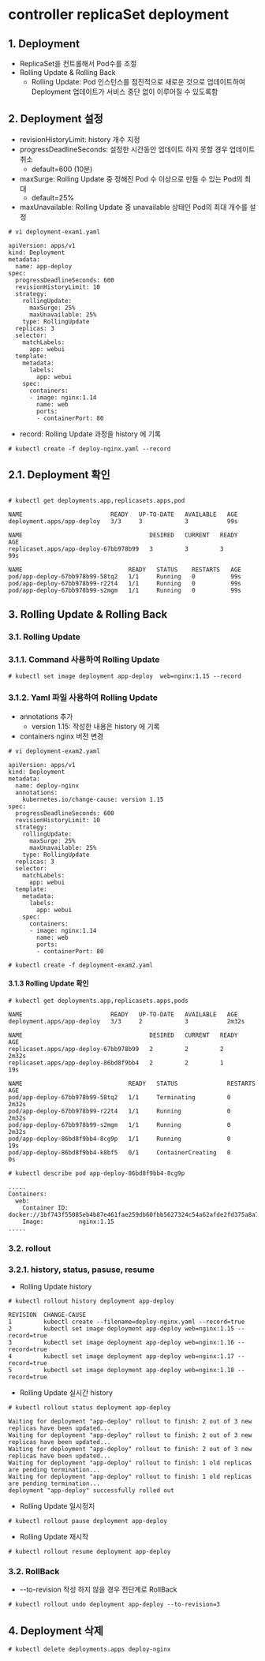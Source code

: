 # controller replicaSet deployment

## 1. Deployment
- ReplicaSet을 컨트롤해서 Pod수를 조절
- Rolling Update & Rolling Back
    - Rolling Update: Pod 인스턴스를 점진적으로 새로운 것으로 업데이트하여 Deployment 업데이트가 서비스 중단 없이 이루어질 수 있도록함

## 2. Deployment 설정

- revisionHistoryLimit: history 개수 지정
- progressDeadlineSeconds: 설정한 시간동안 업데이트 하지 못할 경우 업데이트 취소
  - default=600 (10분)
- maxSurge: Rolling Update 중 정해진 Pod 수 이상으로 만들 수 있는 Pod의 최대 
  - default=25%
- maxUnavailable: Rolling Update 중 unavailable 상태인 Pod의 최대 개수를 설정

```text
# vi deployment-exam1.yaml

apiVersion: apps/v1
kind: Deployment
metadata:
  name: app-deploy
spec:
  progressDeadlineSeconds: 600
  revisionHistoryLimit: 10
  strategy:
    rollingUpdate:
      maxSurge: 25%
      maxUnavailable: 25%
    type: RollingUpdate      
  replicas: 3
  selector:
    matchLabels:
      app: webui
  template:
    metadata:
      labels:
        app: webui
    spec:
      containers:
      - image: nginx:1.14
        name: web
        ports:
        - containerPort: 80
```

- record: Rolling Update 과정을 history 에 기록
```text
# kubectl create -f deploy-nginx.yaml --record
```

## 2.1. Deployment 확인
```text

# kubectl get deployments.app,replicasets.apps,pod

NAME                         READY   UP-TO-DATE   AVAILABLE   AGE
deployment.apps/app-deploy   3/3     3            3           99s

NAME                                    DESIRED   CURRENT   READY   AGE
replicaset.apps/app-deploy-67bb978b99   3         3         3       99s

NAME                              READY   STATUS    RESTARTS   AGE
pod/app-deploy-67bb978b99-58tq2   1/1     Running   0          99s
pod/app-deploy-67bb978b99-r22t4   1/1     Running   0          99s
pod/app-deploy-67bb978b99-s2mgm   1/1     Running   0          99s
```

## 3. Rolling Update & Rolling Back

### 3.1. Rolling Update

### 3.1.1. Command 사용하여 Rolling Update
```text
# kubectl set image deployment app-deploy  web=nginx:1.15 --record
```

### 3.1.2. Yaml 파일 사용하여 Rolling Update
- annotations 추가 
  - version 1.15: 작성한 내용은 history 에 기록 
- containers nginx 버전 변경

```text
# vi deployment-exam2.yaml

apiVersion: apps/v1
kind: Deployment
metadata:
  name: deploy-nginx
  annotations:
    kubernetes.io/change-cause: version 1.15
spec:
  progressDeadlineSeconds: 600
  revisionHistoryLimit: 10
  strategy:
    rollingUpdate:
      maxSurge: 25%
      maxUnavailable: 25%
    type: RollingUpdate      
  replicas: 3
  selector:
    matchLabels:
      app: webui
  template:
    metadata:
      labels:
        app: webui
    spec:
      containers:
      - image: nginx:1.14
        name: web
        ports:
        - containerPort: 80
        
# kubectl create -f deployment-exam2.yaml
```


#### 3.1.3 Rolling Update 확인

```text
# kubectl get deployments.app,replicasets.apps,pods

NAME                         READY   UP-TO-DATE   AVAILABLE   AGE
deployment.apps/app-deploy   3/3     2            3           2m32s

NAME                                    DESIRED   CURRENT   READY   AGE
replicaset.apps/app-deploy-67bb978b99   2         2         2       2m32s
replicaset.apps/app-deploy-86bd8f9bb4   2         2         1       19s

NAME                              READY   STATUS              RESTARTS   AGE
pod/app-deploy-67bb978b99-58tq2   1/1     Terminating         0          2m32s
pod/app-deploy-67bb978b99-r22t4   1/1     Running             0          2m32s
pod/app-deploy-67bb978b99-s2mgm   1/1     Running             0          2m32s
pod/app-deploy-86bd8f9bb4-8cg9p   1/1     Running             0          19s
pod/app-deploy-86bd8f9bb4-k8bf5   0/1     ContainerCreating   0          0s
```

```text
# kubectl describe pod app-deploy-86bd8f9bb4-8cg9p

.....
Containers:
  web:
    Container ID:   docker://1bf743f55085eb4b87e461fae259db60fbb5627324c54a62afde2fd375a8a7b0
    Image:          nginx:1.15
.....
```

### 3.2. rollout

### 3.2.1. history, status, pasuse, resume

- Rolling Update history
```text
# kubectl rollout history deployment app-deploy

REVISION  CHANGE-CAUSE
1         kubectl create --filename=deploy-nginx.yaml --record=true
2         kubectl set image deployment app-deploy web=nginx:1.15 --record=true
3         kubectl set image deployment app-deploy web=nginx:1.16 --record=true
4         kubectl set image deployment app-deploy web=nginx:1.17 --record=true
5         kubectl set image deployment app-deploy web=nginx:1.18 --record=true
```

- Rolling Update 실시간 history
```text
# kubectl rollout status deployment app-deploy

Waiting for deployment "app-deploy" rollout to finish: 2 out of 3 new replicas have been updated...
Waiting for deployment "app-deploy" rollout to finish: 2 out of 3 new replicas have been updated...
Waiting for deployment "app-deploy" rollout to finish: 2 out of 3 new replicas have been updated...
Waiting for deployment "app-deploy" rollout to finish: 1 old replicas are pending termination...
Waiting for deployment "app-deploy" rollout to finish: 1 old replicas are pending termination...
deployment "app-deploy" successfully rolled out
```

- Rolling Update 일시정지
```text
# kubectl rollout pause deployment app-deploy
```

- Rolling Update 재시작
```text
# kubectl rollout resume deployment app-deploy
```

### 3.2. RollBack

- --to-revision 작성 하지 않을 경우 전단계로 RollBack
```text
# kubectl rollout undo deployment app-deploy --to-revision=3
```

## 4. Deployment 삭제
```text
# kubectl delete deployments.apps deploy-nginx
```

